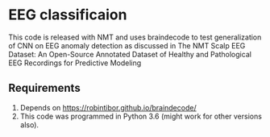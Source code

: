 # EEG classificaion
This code is released with NMT and uses braindecode to test generalization of CNN on EEG anomaly detection as discussed in 
The NMT Scalp EEG Dataset: An Open-Source Annotated Dataset of Healthy and Pathological EEG Recordings for Predictive Modeling
## Requirements
1. Depends on https://robintibor.github.io/braindecode/ 
2. This code was programmed in Python 3.6 (might work for other versions also).
